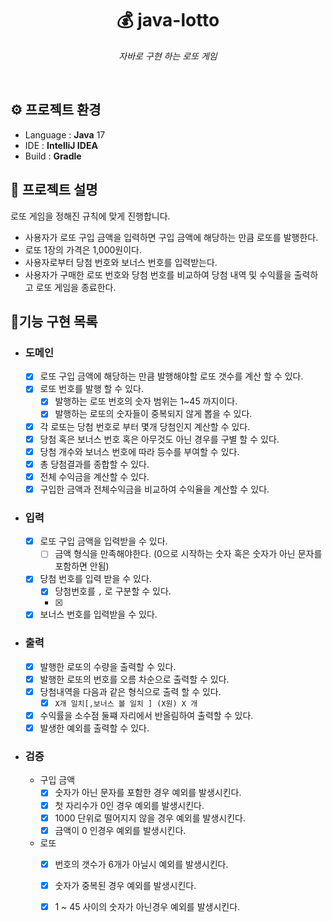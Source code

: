 <h1 align="center"> 💰 java-lotto </h1>

<p align="center"><i>자바로 구현 하는 로또 게임</i></p>
<br>

## ⚙️ 프로젝트 환경
+ Language : **Java** 17
+ IDE : **IntelliJ IDEA**
+ Build : **Gradle**

## 📄 프로젝트 설명
로또 게임을 정해진 규칙에 맞게 진행합니다.
+ 사용자가 로또 구입 금액을 입력하면 구입 금액에 해당하는 만큼 로또를 발행한다.
+ 로또 1장의 가격은 1,000원이다.
+ 사용자로부터 당첨 번호와 보너스 번호를 입력받는다.
+ 사용자가 구매한 로또 번호와 당첨 번호를 비교하여 당첨 내역 및 수익률을 출력하고 로또 게임을 종료한다.

## 🔨기능 구현 목록

+ ### 도메인
    + [x] 로또 구입 금액에 해당하는 만큼 발행해야할 로또 갯수를 계산 할 수 있다.
    + [x] 로또 번호를 발행 할 수 있다.
        + [x] 발행하는 로또 번호의 숫자 범위는 1~45 까지이다.
        + [x] 발행하는 로또의 숫자들이 중복되지 않게 뽑을 수 있다.
    + [x] 각 로또는 당첨 번호로 부터 몇개 당첨인지 계산할 수 있다.
    + [x] 당첨 혹은 보너스 번호 혹은 아무것도 아닌 경우를 구별 할 수 있다.
    + [x] 당첨 개수와 보너스 번호에 따라 등수를 부여할 수 있다.
    + [x] 총 당첨결과를 종합할 수 있다.
    + [x] 전체 수익금을 계산할 수 있다.
    + [x] 구입한 금액과 전체수익금을 비교하여 수익율을 계산할 수 있다.
+ ### 입력
    + [x] 로또 구입 금액을 입력받을 수 있다.
      + [ ] 금액 형식을 만족해야한다. (0으로 시작하는 숫자 혹은 숫자가 아닌 문자를 포함하면 안됨) 
    + [x] 당첨 번호를 입력 받을 수 있다.
      +[x] 당첨번호를 `,` 로 구분할 수 있다.
      +[x]
    + [x] 보너스 번호를 입력받을 수 있다.
+ ### 출력
    + [x] 발행한 로또의 수량을 출력할 수 있다.
    + [x] 발행한 로또의 번호를 오름 차순으로 출력할 수 있다.
    + [x] 당첨내역을 다음과 같은 형식으로 출력 할 수 있다.
        + [x] `X개 일치[,보너스 볼 일치 ] (X원) X 개`
    + [x] 수익률을 소수점 둘쨰 자리에서 반올림하여 출력할 수 있다.
    + [x] 발생한 예외를 출력할 수 있다.
+ ### 검증
    + 구입 금액
      + [x] 숫자가 아닌 문자를 포함한 경우 예외를 발생시킨다.
      + [x] 첫 자리수가 0인 경우 예외를 발생시킨다.
      + [x] 1000 단위로 떨어지지 않을 경우 예외를 발생시킨다.
      + [x] 금액이 0 인경우 예외를 발생시킨다.
    + 로또
      + [x] 번호의 갯수가 6개가 아닐시 예외를 발생시킨다.
      + [x] 숫자가 중복된 경우 예외를 발생시킨다.
      + [x] 1 ~ 45 사이의 숫자가 아닌경우 예외를 발생시킨다.
    
